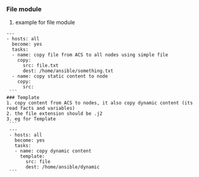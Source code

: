 ### File module
  1. example for file module 
   ```
   ---
   - hosts: all
     become: yes 
     tasks:
     - name: copy file from ACS to all nodes using simple file
       copy: 
         src: file.txt
         dest: /home/ansible/something.txt 
     - name: copy static content to node
       copy: 
         src: 
    ```
### Template
   1. copy content from ACS to nodes, it also copy dynamic content (its read facts and variables)
   2. the file extension should be .j2
   3. eg for Template
    ```
    ---
    - hosts: all
      become: yes
      tasks: 
      - name: copy dynamic content 
        template: 
          src: file
          dest: /home/ansible/dynamic
    ``` 

         